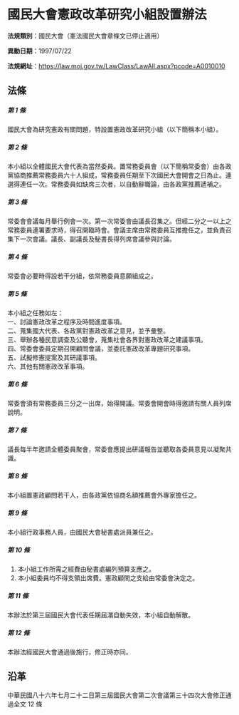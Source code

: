# 國民大會憲政改革研究小組設置辦法


**法規類別**：國民大會（憲法國民大會章條文已停止適用）

**異動日期**：1997/07/22  

**法規網址**：https://law.moj.gov.tw/LawClass/LawAll.aspx?pcode=A0010010



## 法條
##### 第 1 條
國民大會為研究憲政有關問題，特設置憲政改革研究小組（以下簡稱本小組）。

##### 第 2 條
本小組以全體國民大會代表為當然委員。置常務委員會（以下簡稱常委會）由各政黨協商推薦常務委員六十人組成，常務委員任期至下次國民大會開會之日為止。連選得連任一次。常務委員如缺席三次者，以自動辭職論，由各政黨推薦遞補之。

##### 第 3 條
常委會會議每月舉行例會一次。第一次常委會由議長召集之。但經二分之一以上之常務委員連署要求時，得召開臨時會。會議主席由常務委員互推擔任之，並負責召集下一次會議。議長、副議長及秘書長得列席會議參與討論。

##### 第 4 條
常委會必要時得設若干分組，依常務委員意願組成之。

##### 第 5 條
本小組之任務如左：  
一、討論憲政改革之程序及時間進度事項。  
二、蒐集國大代表、各政黨對憲政改革之意見，並予彙整。  
三、舉辦各種民意調查及公聽會，蒐集社會各界對憲政改革之建議事項。  
四、常委會委員定期召開顧問會議，並委託憲政改革專題研究事項。  
五、試擬修憲提案及其研議事項。  
六、其他有關憲政改革事項。

##### 第 6 條
常委會須有常務委員三分之一出席，始得開議。常委會開會時得邀請有關人員列席說明。

##### 第 7 條
議長每半年邀請全體委員聚會，常委會應提出研議報告並聽取各委員意見以凝聚共識。

##### 第 8 條
本小組置憲政顧問若干人，由各政黨依協商名額推薦會外專家擔任之。

##### 第 9 條
本小組行政事務人員，由國民大會秘書處派員兼任之。

##### 第 10 條
1. 本小組工作所需之經費由秘書處編列預算支應之。
1. 本小組委員均不得支領出席費。憲政顧問之支給由常委會決定之。

##### 第 11 條
本辦法於第三屆國民大會代表任期屆滿自動失效，本小組自動解散。

##### 第 12 條
本辦法經國民大會通過後施行，修正時亦同。

## 沿革
中華民國八十六年七月二十二日第三屆國民大會第二次會議第三十四次大會修正通過全文 12 條
